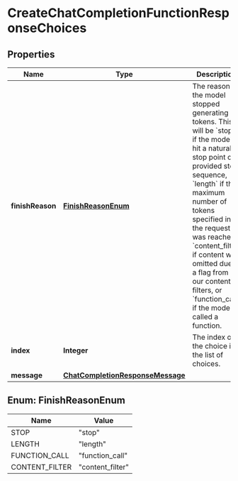 # CreateChatCompletionFunctionResponseChoices

## Properties
Name | Type | Description | Notes
------------ | ------------- | ------------- | -------------
**finishReason** | [**FinishReasonEnum**](#FinishReasonEnum) | The reason the model stopped generating tokens. This will be &#x60;stop&#x60; if the model hit a natural stop point or a provided stop sequence, &#x60;length&#x60; if the maximum number of tokens specified in the request was reached, &#x60;content_filter&#x60; if content was omitted due to a flag from our content filters, or &#x60;function_call&#x60; if the model called a function.  | 
**index** | **Integer** | The index of the choice in the list of choices. | 
**message** | [**ChatCompletionResponseMessage**](ChatCompletionResponseMessage.md) |  | 

<a name="FinishReasonEnum"></a>
## Enum: FinishReasonEnum
Name | Value
---- | -----
STOP | &quot;stop&quot;
LENGTH | &quot;length&quot;
FUNCTION_CALL | &quot;function_call&quot;
CONTENT_FILTER | &quot;content_filter&quot;
